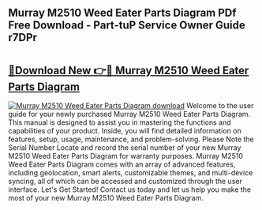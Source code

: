## Murray M2510 Weed Eater Parts Diagram PDf Free Download - Part-tuP Service Owner Guide r7DPr

# <h2><a href="http://dfupbm.blite.top/?on=Murray+M2510+Weed+Eater+Parts+Diagram">🔗Download New 👉🔴 Murray M2510 Weed Eater Parts Diagram</a></h2>

[![Murray M2510 Weed Eater Parts Diagram download](https://i.imgur.com/lujVjoI.png)](http://dfupbm.blite.top/?on=Murray+M2510+Weed+Eater+Parts+Diagram)
Welcome to the user guide for your newly purchased Murray M2510 Weed Eater Parts Diagram. This manual is designed to assist you in mastering the functions and capabilities of your product. Inside, you will find detailed information on features, setup, usage, maintenance, and problem-solving. Please Note the Serial Number Locate and record the serial number of your new Murray M2510 Weed Eater Parts Diagram for warranty purposes. Murray M2510 Weed Eater Parts Diagram comes with an array of advanced features, including geolocation, smart alerts, customizable themes, and multi-device syncing, all of which can be accessed and customized through the user interface. Let's Get Started! Contact us today and let us help you make the most of your new Murray M2510 Weed Eater Parts Diagram.
